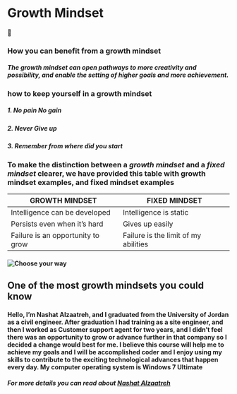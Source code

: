 # Growth Mindset 
:brain:
### How you can benefit from a growth mindset
##### The growth mindset can open pathways to more creativity and possibility, and enable the setting of higher goals and more achievement.
### how to keep yourself in a growth mindset
##### 1. No pain No gain 
##### 2. Never Give up
##### 3. Remember from where did you start

### To make the distinction between a ***growth mindset*** and a ***fixed mindset*** clearer, we have provided this table with growth mindset examples, and fixed mindset examples

GROWTH MINDSET | FIXED MINDSET 
------------ | -------------
Intelligence can be developed | Intelligence is static	
Persists even when it’s hard | Gives up easily	
Failure is an opportunity to grow | Failure is the limit of my abilities

#### ![Choose your way](https://i2.wp.com/atlassianblog.wpengine.com/wp-content/uploads/NewGrowthMindset2.png?resize=640%2C800&ssl=1)


## One of the most growth mindsets you could know 

#### Hello, I’m Nashat Alzaatreh, and I graduated from the University of Jordan as a civil engineer. After graduation I had training as a site engineer, and then I worked as Customer support agent for two years, and I didn’t feel there was an opportunity to grow or advance further in that company so I decided a change would best for me. I believe this course will help me to achieve my goals and I will be accomplished coder and I enjoy using my skills to contribute to the exciting technological advances that happen every day. My computer operating system is Windows 7 Ultimate

##### For more details you can read about [Nashat Alzaatreh](https://github.com/NashatAlzaatreh)



